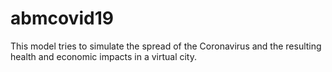 # abmcovid19
This model tries to simulate the spread of the Coronavirus and the resulting health and economic impacts in a virtual city.
